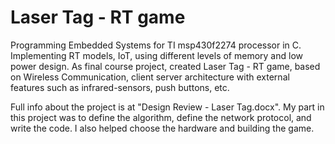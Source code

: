 # Laser Tag - RT game

Programming Embedded Systems for TI msp430f2274 processor in C. Implementing RT models, IoT, using different levels of memory and low power design. As final course project, created Laser Tag - RT game, based on Wireless Communication, client server architecture with external features such as infrared-sensors, push buttons, etc.

Full info about the project is at "Design Review - Laser Tag.docx". My part in this project was to define the algorithm, define the network protocol, and write the code. I also helped choose the hardware and building the game.


